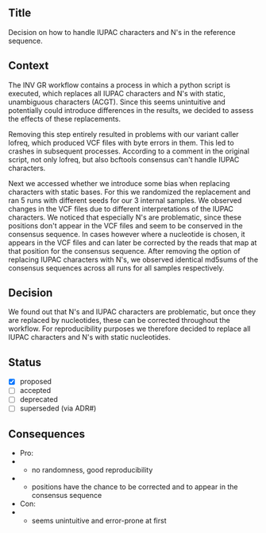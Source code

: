## Title
Decision on how to handle IUPAC characters and N's in the reference sequence.

## Context
The INV GR workflow contains a process in which a python script is executed, which replaces all IUPAC characters and N's with static, unambiguous characters (ACGT).
Since this seems unintuitive and potentially could introduce differences in the results, we decided to assess the effects of these replacements.

Removing this step entirely resulted in problems with our variant caller lofreq, which produced VCF files with byte errors in them. This led to crashes in subsequent processes.
According to a comment in the original script, not only lofreq, but also bcftools consensus can't handle IUPAC characters.

Next we accessed whether we introduce some bias when replacing characters with static bases.
For this we randomized the replacement and ran 5 runs with different seeds for our 3 internal samples.
We observed changes in the VCF files due to different interpretations of the IUPAC characters. We noticed that especially N's are problematic, since these positions don't appear in the VCF files and seem to be conserved in the consensus sequence. In cases however where a nucleotide is chosen, it appears in the VCF files and can later be corrected by the reads that map at that position for the consensus sequence. After removing the option of replacing IUPAC characters with N's, we observed identical md5sums of the consensus sequences across all runs for all samples respectively.

## Decision
We found out that N's and IUPAC characters are problematic, but once they are replaced by nucleotides, these can be corrected throughout the workflow.
For reproducibility purposes we therefore decided to replace all IUPAC characters and N's with static nucleotides.

## Status
- [x] proposed
- [ ] accepted
- [ ] deprecated
- [ ] superseded (via ADR#)

## Consequences
- Pro:
- - no randomness, good reproducibility
- - positions have the chance to be corrected and to appear in the consensus sequence
- Con:
- - seems unintuitive and error-prone at first

